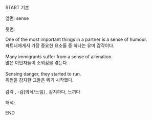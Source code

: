 START
기본

앞면:
sense


뒷면:
<div>One of the most important things in a partner is a sense of humour. </div><div>파트너에게서 가장 중요한 요소들 중 하나는 유머 감각이다.</div><div><br></div><div><div>Many immigrants suffer from a sense of alienation. </div><div><div>많은 이민자들이 소외감을 겪는다.</div></div></div><div><br></div><div><div>Sensing danger, they started to run. </div><div>위험을 감지한 그들은 뛰기 시작했다.</div></div><div><br></div><div>감각 , -감[의식/느낌] , 감지하다, 느끼다<br></div>


해석:
<!--ID: 1746614454635-->
END